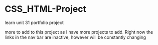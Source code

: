 # CSS_HTML-Project
learn unit 31 portfolio project

more to add to this project as I have more projects to add. Right now the links in the nav bar are inactive,
however will be constantly changing
